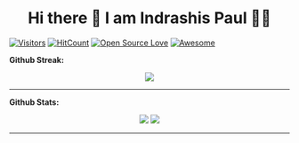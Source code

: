 <!--
### Hi there 👋
**IndraP24/IndraP24** is a ✨ _special_ ✨ repository because its `README.md` (this file) appears on your GitHub profile.

Here are some ideas to get you started:

- 🔭 I’m currently working on ...
- 🌱 I’m currently learning ...
- 👯 I’m looking to collaborate on ...
- 🤔 I’m looking for help with ...
- 💬 Ask me about ...
- 📫 How to reach me: ...
- 😄 Pronouns: ...
- ⚡ Fun fact: ...
-->

<h1 align="center">
Hi there 👋 I am  Indrashis Paul 👨‍💻 
</h1>


[![Visitors](https://visitor-badge.glitch.me/badge?page_id=IndraP24.visitor-badge)](https://github.com/IndraP24)
[![HitCount](http://hits.dwyl.com/IndraP24/IndraP24.svg)](http://hits.dwyl.com/IndraP24/IndraP24)
[![Open Source Love](https://badges.frapsoft.com/os/v2/open-source.svg?v=103)](https://github.com/IndraP24) 
[![Awesome](https://cdn.rawgit.com/sindresorhus/awesome/d7305f38d29fed78fa85652e3a63e154dd8e8829/media/badge.svg)](https://github.com/IndraP24)





<!---
- 📫 How to reach me:    [![Linkedin Badge](https://img.shields.io/badge/-IndraP24-blue?style=flat-square&logo=Linkedin&logoColor=white&link=https://www.linkedin.com/in/jyoti-jauhari-007b7417b/)](https://www.linkedin.com/in/jyoti-jauhari-007b7417b/)

---
<!--- ⚡ Fun fact: Can surf websites and tech stuffs for hours 😅😁, loves to look at ⭐. --->

**Github Streak:**
<p align = "center">
  <img src = "https://github-readme-streak-stats.herokuapp.com/?user=IndraP24">
</p>

---

**Github Stats:**

<p align="center">
  
  <img src="https://github-readme-stats.vercel.app/api?username=IndraP24&hide=stars&show_icons=true&line_height=48">
  <img src="https://github-readme-stats.vercel.app/api/top-langs/?username=IndraP24&count_private=true">

</p>

---

